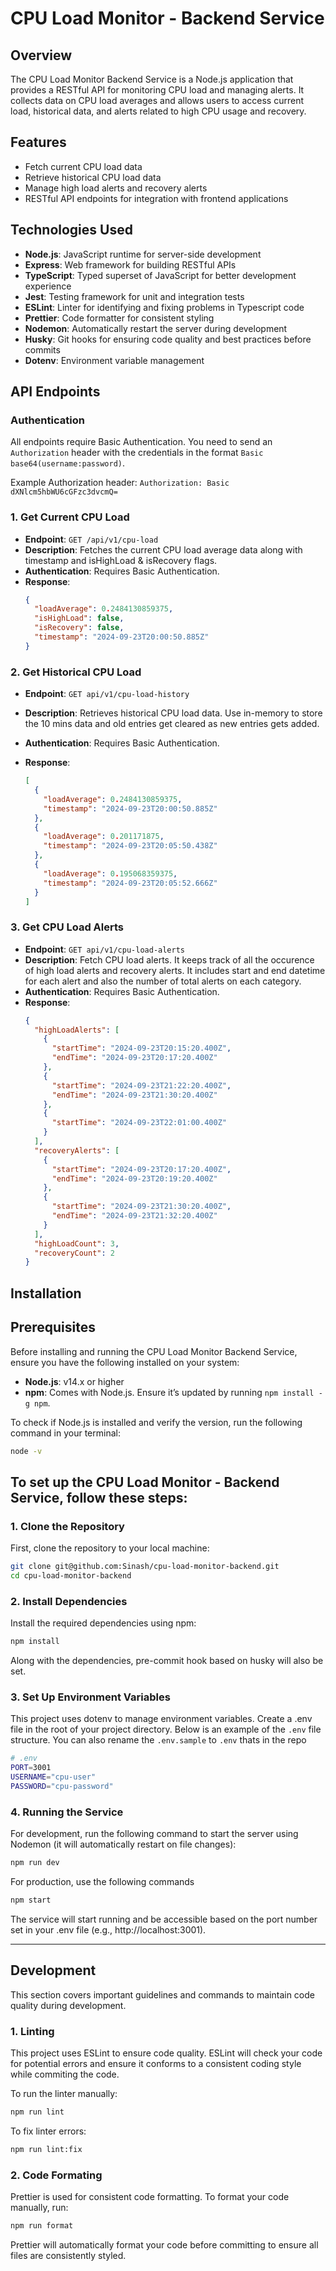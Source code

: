 # CPU Load Monitor - Backend Service

## Overview

The CPU Load Monitor Backend Service is a Node.js application that provides a RESTful API for monitoring CPU load and managing alerts. It collects data on CPU load averages and allows users to access current load, historical data, and alerts related to high CPU usage and recovery.

## Features

- Fetch current CPU load data
- Retrieve historical CPU load data
- Manage high load alerts and recovery alerts
- RESTful API endpoints for integration with frontend applications

## Technologies Used

- **Node.js**: JavaScript runtime for server-side development
- **Express**: Web framework for building RESTful APIs
- **TypeScript**: Typed superset of JavaScript for better development experience
- **Jest**: Testing framework for unit and integration tests
- **ESLint**: Linter for identifying and fixing problems in Typescript code
- **Prettier**: Code formatter for consistent styling
- **Nodemon**: Automatically restart the server during development
- **Husky**: Git hooks for ensuring code quality and best practices before commits
- **Dotenv**: Environment variable management

## API Endpoints

### Authentication

All endpoints require Basic Authentication. You need to send an `Authorization` header with the credentials in the format `Basic base64(username:password)`.

Example Authorization header: `Authorization: Basic dXNlcm5hbWU6cGFzc3dvcmQ=`

### 1. Get Current CPU Load

- **Endpoint**: `GET /api/v1/cpu-load`
- **Description**: Fetches the current CPU load average data along with timestamp and isHighLoad & isRecovery flags.
- **Authentication**: Requires Basic Authentication.
- **Response**:
  ```json
  {
    "loadAverage": 0.2484130859375,
    "isHighLoad": false,
    "isRecovery": false,
    "timestamp": "2024-09-23T20:00:50.885Z"
  }
  ```

### 2. Get Historical CPU Load

- **Endpoint**: `GET api/v1/cpu-load-history`
- **Description**: Retrieves historical CPU load data. Use in-memory to store the 10 mins data and old entries get cleared as new entries gets added.
- **Authentication**: Requires Basic Authentication.
- **Response**:

  ```json
  [
    {
      "loadAverage": 0.2484130859375,
      "timestamp": "2024-09-23T20:00:50.885Z"
    },
    {
      "loadAverage": 0.201171875,
      "timestamp": "2024-09-23T20:05:50.438Z"
    },
    {
      "loadAverage": 0.195068359375,
      "timestamp": "2024-09-23T20:05:52.666Z"
    }
  ]
  ```

### 3. Get CPU Load Alerts

- **Endpoint**: `GET api/v1/cpu-load-alerts`
- **Description**: Fetch CPU load alerts. It keeps track of all the occurence of high load alerts and recovery alerts. It includes start and end datetime for each alert and also the number of total alerts on each category.
- **Authentication**: Requires Basic Authentication.
- **Response**:
  ```json
  {
    "highLoadAlerts": [
      {
        "startTime": "2024-09-23T20:15:20.400Z",
        "endTime": "2024-09-23T20:17:20.400Z"
      },
      {
        "startTime": "2024-09-23T21:22:20.400Z",
        "endTime": "2024-09-23T21:30:20.400Z"
      },
      {
        "startTime": "2024-09-23T22:01:00.400Z"
      }
    ],
    "recoveryAlerts": [
      {
        "startTime": "2024-09-23T20:17:20.400Z",
        "endTime": "2024-09-23T20:19:20.400Z"
      },
      {
        "startTime": "2024-09-23T21:30:20.400Z",
        "endTime": "2024-09-23T21:32:20.400Z"
      }
    ],
    "highLoadCount": 3,
    "recoveryCount": 2
  }
  ```

## Installation

## Prerequisites

Before installing and running the CPU Load Monitor Backend Service, ensure you have the following installed on your system:

- **Node.js**: v14.x or higher
- **npm**: Comes with Node.js. Ensure it’s updated by running `npm install -g npm`.

To check if Node.js is installed and verify the version, run the following command in your terminal:

```bash
node -v
```

## To set up the CPU Load Monitor - Backend Service, follow these steps:

### 1. Clone the Repository

First, clone the repository to your local machine:

```bash
git clone git@github.com:Sinash/cpu-load-monitor-backend.git
cd cpu-load-monitor-backend
```

### 2. Install Dependencies

Install the required dependencies using npm:

```bash
npm install
```

Along with the dependencies, pre-commit hook based on husky will also be set.

### 3. Set Up Environment Variables

This project uses dotenv to manage environment variables. Create a .env file in the root of your project directory. Below is an example of the `.env` file structure. You can also rename the `.env.sample` to `.env` thats in the repo

```bash
# .env
PORT=3001
USERNAME="cpu-user"
PASSWORD="cpu-password"
```

### 4. Running the Service

For development, run the following command to start the server using Nodemon (it will automatically restart on file changes):

```bash
npm run dev
```

For production, use the following commands

```bash
npm start
```

The service will start running and be accessible based on the port number set in your .env file (e.g., http://localhost:3001).

<hr>

## Development

This section covers important guidelines and commands to maintain code quality during development.

### 1. Linting

This project uses ESLint to ensure code quality. ESLint will check your code for potential errors and ensure it conforms to a consistent coding style while commiting the code.

To run the linter manually:

```bash
npm run lint
```

To fix linter errors:

```bash
npm run lint:fix
```

### 2. Code Formating

Prettier is used for consistent code formatting. To format your code manually, run:

```bash
npm run format
```

Prettier will automatically format your code before committing to ensure all files are consistently styled.
